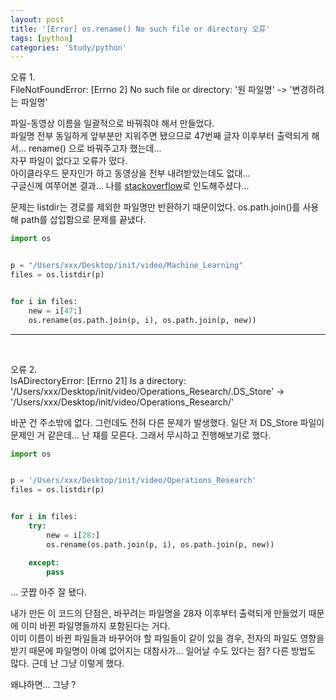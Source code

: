 ```yaml
---
layout: post
title: '[Error] os.rename() No such file or directory 오류'
tags: [python]
categories: 'Study/python'
---
```


오류 1.  
FileNotFoundError: \[Errno 2\] No such file or directory: '원 파일명' -> '변경하려는 파일명'

파일-동영상 이름을 일괄적으로 바꿔줘야 해서 만들었다.  
파일명 전부 동일하게 앞부분만 지워주면 됐으므로 47번째 글자 이후부터 출력되게 해서... rename() 으로 바꿔주고자 했는데...  
자꾸 파일이 없다고 오류가 떴다.  
아이클라우드 문자인가 하고 동영상을 전부 내려받았는데도 없대...  
구글신께 여쭈어본 결과... 나를 [stackoverflow](https://stackoverflow.com/questions/44203662/os-rename-fail-with-errno-2-no-such-file-or-directory)로 인도해주셨다...

문제는 listdir는 경로를 제외한 파일명만 반환하기 때문이었다. os.path.join()를 사용해 path를 삽입함으로 문제를 끝냈다.

```python
import os


p = "/Users/xxx/Desktop/init/video/Machine_Learning"
files = os.listdir(p)


for i in files:
    new = i[47:]
    os.rename(os.path.join(p, i), os.path.join(p, new))

```

---

<br/>

오류 2.  
IsADirectoryError: \[Errno 21\] Is a directory: '/Users/xxx/Desktop/init/video/Operations\_Research/.DS\_Store' -> '/Users/xxx/Desktop/init/video/Operations\_Research/'

바꾼 건 주소밖에 없다. 그런데도 전혀 다른 문제가 발생했다. 일단 저 DS\_Store 파일이 문제인 거 같은데... 난 쟤를 모른다. 그래서 무시하고 진행해보기로 했다.

```python
import os


p = '/Users/xxx/Desktop/init/video/Operations_Research'
files = os.listdir(p)


for i in files:
    try:
        new = i[28:]
        os.rename(os.path.join(p, i), os.path.join(p, new))

    except:
        pass

```

... 굿쨥 아주 잘 됐다.

내가 만든 이 코드의 단점은, 바꾸려는 파일명을 28자 이후부터 출력되게 만들었기 때문에 이미 바뀐 파일명들까지 포함된다는 거다.  
이미 이름이 바뀐 파일들과 바꾸어야 할 파일들이 같이 있을 경우, 전자의 파일도 영향을 받기 때문에 파일명이 아예 없어지는 대참사가... 일어날 수도 있다는 점? 다른 방법도 많다. 근데 난 그냥 이렇게 했다.

 왜냐하면... 그냥 ?